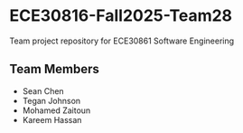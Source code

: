 # ECE30816-Fall2025-Team28
Team project repository for ECE30861 Software Engineering

## Team Members
- Sean Chen
- Tegan Johnson 
- Mohamed Zaitoun 
- Kareem Hassan
